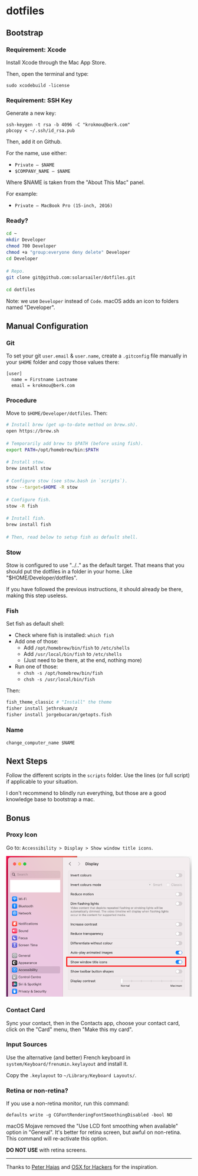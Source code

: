 dotfiles
========

## Bootstrap

### Requirement: Xcode

Install Xcode through the Mac App Store.

Then, open the terminal and type:

```
sudo xcodebuild -license
```

### Requirement: SSH Key

Generate a new key:

```
ssh-keygen -t rsa -b 4096 -C "krokmou@berk.com"
pbcopy < ~/.ssh/id_rsa.pub
```

Then, add it on Github.

For the name, use either:

- `Private — $NAME`
- `$COMPANY_NAME — $NAME`

Where $NAME is taken from the "About This Mac" panel.

For example:

- `Private — MacBook Pro (15-inch, 2016)`

### Ready?

```bash
cd ~
mkdir Developer
chmod 700 Developer
chmod +a "group:everyone deny delete" Developer
cd Developer

# Repo.
git clone git@github.com:solarsailer/dotfiles.git

cd dotfiles
```

Note: we use `Developer` instead of `Code`. macOS adds an icon to folders named "Developer".

## Manual Configuration

### Git

To set your git `user.email` & `user.name`, create a `.gitconfig` file manually in your `$HOME` folder and copy those values there:

```
[user]
  name = Firstname Lastname
  email = krokmou@berk.com
```

### Procedure

Move to `$HOME/Developer/dotfiles`. Then:

```bash
# Install brew (get up-to-date method on brew.sh).
open https://brew.sh

# Temporarily add brew to $PATH (before using fish).
export PATH=/opt/homebrew/bin:$PATH

# Install stow.
brew install stow

# Configure stow (see stow.bash in `scripts`).
stow --target=$HOME -R stow

# Configure fish.
stow -R fish

# Install fish.
brew install fish

# Then, read below to setup fish as default shell.
```

### Stow

Stow is configured to use "../.." as the default target. That means that you should put the dotfiles in a folder in your home. Like "$HOME/Developer/dotfiles".

If you have followed the previous instructions, it should already be there, making this step useless.

### Fish

Set fish as default shell:

* Check where fish is installed: `which fish`
* Add one of those:
  * Add `/opt/homebrew/bin/fish` to `/etc/shells`
  * Add `/usr/local/bin/fish` to `/etc/shells`
  * (Just need to be there, at the end, nothing more)
* Run one of those:
  * `chsh -s /opt/homebrew/bin/fish`
  * `chsh -s /usr/local/bin/fish`

Then:

```bash
fish_theme_classic # "Install" the theme
fisher install jethrokuan/z
fisher install jorgebucaran/getopts.fish
```

### Name

```
change_computer_name $NAME
```

## Next Steps

Follow the different scripts in the `scripts` folder. Use the lines (or full script) if applicable to your situation.

I don't recommend to blindly run everything, but those are a good knowledge base to bootstrap a mac.

## Bonus

### Proxy Icon

Go to: `Accessibility > Display > Show window title icons`.

![Show proxy icon](./images/proxy-icon.png)

### Contact Card

Sync your contact, then in the Contacts app, choose your contact card, click on the "Card" menu, then "Make this my card".

### Input Sources

Use the alternative (and better) French keyboard in `system/Keyboard/frenumin.keylayout` and install it.

Copy the `.keylayout` to `~/Library/Keyboard Layouts/`.

### Retina or non-retina?

If you use a non-retina monitor, run this command:

```
defaults write -g CGFontRenderingFontSmoothingDisabled -bool NO
```

macOS Mojave removed the "Use LCD font smoothing when available" option in "General". It's better for retina screen, but awful on non-retina. This command will re-activate this option.

**DO NOT USE** with retina screens.

---

Thanks to [Peter Hajas](https://github.com/peterhajas/dotfiles) and [OSX for Hackers](https://gist.github.com/brandonb927/3195465#file-osx-for-hackers-sh-L619) for the inspiration.
